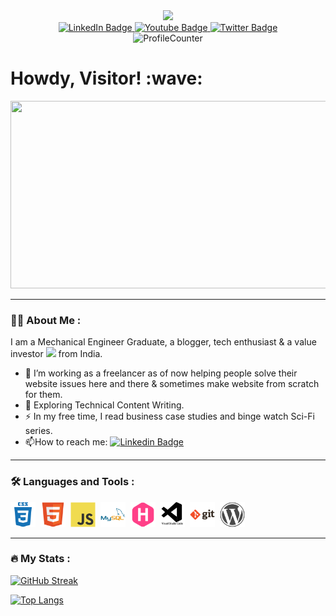 <div id="header" align="center">
  <img src="https://media.giphy.com/media/M9gbBd9nbDrOTu1Mqx/giphy.gif" width="100"/>
</div>

<!--- Social Badges Start Here --->

<div id="badges" align="center">
  <a href="https://linkedin.com/in/emadiqbalali">
    <img src="https://img.shields.io/badge/LinkedIn-blue?style=for-the-badge&logo=linkedin&logoColor=white" alt="LinkedIn Badge"/>
  </a>
  <a href="https://youtube.com/">
    <img src="https://img.shields.io/badge/YouTube-red?style=for-the-badge&logo=youtube&logoColor=white" alt="Youtube Badge"/>
  </a>
  <a href="https://twitter.com/sastaeinstein">
    <img src="https://img.shields.io/badge/Twitter-blue?style=for-the-badge&logo=twitter&logoColor=white" alt="Twitter Badge"/>
  </a>
</div>

 <!--- This is a Github Profile Visitor Counter --->
 
<div id=profilecounter" align="center">
<img src="https://komarev.com/ghpvc/?username=emadiqbalali&style=flat-square&color=blue" alt="ProfileCounter"/>
                                                                                                                     </div>

<!--- Greetings Section --->
<h1>
  Howdy, Visitor! :wave:
</h1>

<!--- Hero GIF Below --->

<div align="center">
  <img src="https://media.giphy.com/media/l4FGxWqlMH3kDY2ru/giphy.gif" width="600" height="300"/>
</div>

---

### :man_technologist: About Me :  
          
I am a Mechanical Engineer Graduate, a blogger, tech enthusiast & a value investor <img src="https://media.giphy.com/media/BUoNjPDCs1QZEYH7f7/giphy.gif" width="30"> from India.

- :telescope: I’m working as a freelancer as of now helping people solve their website issues here and there & sometimes make website from scratch for them.
- :seedling: Exploring Technical Content Writing.
- :zap: In my free time, I read business case studies and binge watch Sci-Fi series.
- :mailbox:How to reach me: [![Linkedin Badge](https://img.shields.io/badge/-LinkedIn-blue?style=flat&logo=Linkedin&logoColor=white)](https://linkedin.com/in/emadiqbalali)

---

### :hammer_and_wrench: Languages and Tools :

<div>
  <img src="https://github.com/devicons/devicon/blob/master/icons/css3/css3-plain-wordmark.svg"  title="CSS3" alt="CSS" width="40" height="40"/>&nbsp;
  <img src="https://github.com/devicons/devicon/blob/master/icons/html5/html5-original.svg" title="HTML5" alt="HTML" width="40" height="40"/>&nbsp;
  <img src="https://github.com/devicons/devicon/blob/master/icons/javascript/javascript-original.svg" title="JavaScript" alt="JavaScript" width="40" height="40"/>&nbsp;
  <img src="https://github.com/devicons/devicon/blob/master/icons/mysql/mysql-original-wordmark.svg" title="MySQL"  alt="MySQL" width="40" height="40"/>&nbsp;
  <img src="https://github.com/devicons/devicon/blob/master/icons/hugo/hugo-plain.svg" title="HUGO" alt="HUGO" width="40" height="40"/>&nbsp;
  <img src="https://github.com/devicons/devicon/blob/master/icons/vscode/vscode-plain-wordmark.svg" title="VSCode" alt="VSCode" width="40" height="40"/>&nbsp;
  <img src="https://github.com/devicons/devicon/blob/master/icons/git/git-original-wordmark.svg" title="Git" **alt="Git" width="40" height="40"/>&nbsp;
  <img src="https://github.com/devicons/devicon/blob/master/icons/wordpress/wordpress-plain.svg" title="WP" alt="WP" width="40" height="40"/>
</div>

---

### :fire: My Stats :

[![GitHub Streak](https://github-readme-streak-stats.herokuapp.com?user=emadiqbalali&theme=dark&date_format=M%20j%5B%2C%20Y%5D)](https://git.io/streak-stats)

[![Top Langs](https://github-readme-stats.vercel.app/api/top-langs/?username=emadiqbalali&layout=compact&theme=vision-friendly-dark)](https://github.com/anuraghazra/github-readme-stats)

